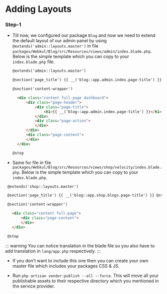 # Adding Layouts

### Step-1

- Till now, we configured our package `Blog` and now we need to extend the default layout of our admin panel by using `@extends('admin::layouts.master')` in file `packages/Webkul/Blog/src/Resources/views/admin/index.blade.php`. Below is the simple template which you can copy to your `index.blade.php` file.

  ```html
  @extends('admin::layouts.master')

  @section('page_title') {{ __('blog::app.admin.index.page-title') }} @stop

  @section('content-wrapper')

    <div class="content full-page dashboard">
        <div class="page-header">
            <div class="page-title">
                <h1>{{ __('blog::app.admin.index.page-title') }}</h1>
            </div>
            <div class="page-action">
            </div>
        </div>
        <div class="page-content">
        </div>
    </div>

  @stop
  ```

- Same for file in file `packages/Webkul/Blog/src/Resources/views/shop/velocity/index.blade.php`. Below is the simple template which you can copy to your `index.blade.php`.

 ```html
  @extends('shop::layouts.master')

  @section('page_title') {{ __('blog::app.shop.blogs.page-title') }} @stop

  @section('content-wrapper')

    <div class="content full-page">
        <div class="page-content">
        </div>
    </div>

  @stop
  ```

::: warning
  You can notice translation in the blade file so you also have to add translation in `lang/app.php` respectively.
:::

- If you don’t want to include this one then you can create your own master file which includes your packages CSS & JS.

- Run `php artisan vendor:publish --all --force`. This will move all your publishable assets to their respective directory which you mentioned in the service provider.